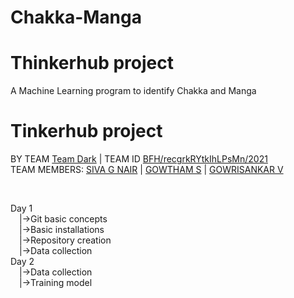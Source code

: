 # Chakka-Manga
<h1><b>Thinkerhub project</b></h1>
A Machine Learning program to identify Chakka and Manga<br>
<h1><b>Tinkerhub project</b></h1>

<p>BY TEAM <a href="#" target="_blank">Team Dark</a> | TEAM ID <a href="#" target="_blank">BFH/recgrkRYtkIhLPsMn/2021</a><br>
TEAM MEMBERS: <a href="https://github.com/SivaG2002/Chakka-Manga" target="_blank">SIVA G NAIR</a> | <a href="https://github.com/SivaG2002/Chakka-Manga" target="_blank">GOWTHAM S</a> | <a href="https://github.com/SivaG2002/Chakka-Manga" target="_blank">GOWRISANKAR V</a></p><br>










Day 1<br>
&emsp;|->Git basic concepts <br>
&emsp;|->Basic installations<br>
&emsp;|->Repository creation<br>
&emsp;|->Data collection<br>
Day 2<br>
&emsp;|->Data collection<br>
&emsp;|->Training model<br>